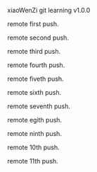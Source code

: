 xiaoWenZi git learning v1.0.0


remote first push.

remote second push.

remote third push.

remote fourth push.

remote fiveth push.

remote sixth push.

remote seventh push.

remote egith push.

remote ninth push.

remote 10th push.

remote 11th push.
